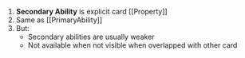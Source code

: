 1. **Secondary Ability** is explicit card [[Property]]
2. Same as [[PrimaryAbility]]
3. But:
	- Secondary abilities are usually weaker
	- Not available when not visible when overlapped with other card
